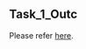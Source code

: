 ## Task_1_Outc

Please refer [here](https://docs.google.com/document/d/1ITzXFs08FHYAFX00Hkh0d3ThJ9j-0cmSrn8FTVEQrhA/view).
